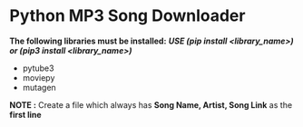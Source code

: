 # Python MP3 Song Downloader



**The following libraries must be installed:** ***USE (pip install <library_name>) or (pip3 install <library_name>)***
- pytube3
- moviepy
- mutagen

**NOTE :** Create a file which always has **Song Name, Artist, Song Link** as the **first line**
